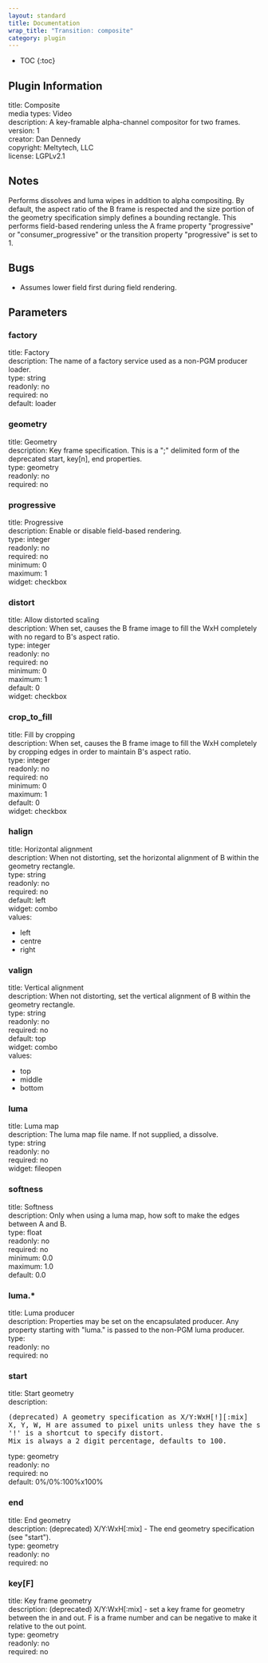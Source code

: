 ```yaml
---
layout: standard
title: Documentation
wrap_title: "Transition: composite"
category: plugin
---
```

* TOC
{:toc}

## Plugin Information

title: Composite  
media types:
Video  
description: A key-framable alpha-channel compositor for two frames.  
version: 1  
creator: Dan Dennedy  
copyright: Meltytech, LLC  
license: LGPLv2.1  

## Notes

Performs dissolves and luma wipes in addition to alpha compositing.
By default, the aspect ratio of the B frame is respected and the size portion of the geometry specification simply defines a bounding rectangle.
This performs field-based rendering unless the A frame property &quot;progressive&quot; or &quot;consumer_progressive&quot; or the transition property &quot;progressive&quot; is set to 1.


## Bugs

* Assumes lower field first during field rendering.


## Parameters

### factory

title: Factory    
description:
The name of a factory service used as a non-PGM producer loader.  
type: string  
readonly: no  
required: no  
default: loader  

### geometry

title: Geometry    
description:
Key frame specification. This is a &quot;;&quot; delimited form of the deprecated start, key[n], end properties.  
type: geometry  
readonly: no  
required: no  

### progressive

title: Progressive    
description:
Enable or disable field-based rendering.  
type: integer  
readonly: no  
required: no  
minimum: 0  
maximum: 1  
widget: checkbox  

### distort

title: Allow distorted scaling    
description:
When set, causes the B frame image to fill the WxH completely with no regard to B&#39;s aspect ratio.  
type: integer  
readonly: no  
required: no  
minimum: 0  
maximum: 1  
default: 0  
widget: checkbox  

### crop_to_fill

title: Fill by cropping    
description:
When set, causes the B frame image to fill the WxH completely by cropping edges in order to maintain B&#39;s aspect ratio.  
type: integer  
readonly: no  
required: no  
minimum: 0  
maximum: 1  
default: 0  
widget: checkbox  

### halign

title: Horizontal alignment    
description:
When not distorting, set the horizontal alignment of B within the geometry rectangle.  
type: string  
readonly: no  
required: no  
default: left  
widget: combo  
values:  

* left
* centre
* right

### valign

title: Vertical alignment    
description:
When not distorting, set the vertical alignment of B within the geometry rectangle.  
type: string  
readonly: no  
required: no  
default: top  
widget: combo  
values:  

* top
* middle
* bottom

### luma

title: Luma map    
description:
The luma map file name. If not supplied, a dissolve.  
type: string  
readonly: no  
required: no  
widget: fileopen  

### softness

title: Softness    
description:
Only when using a luma map, how soft to make the edges between A and B.  
type: float  
readonly: no  
required: no  
minimum: 0.0  
maximum: 1.0  
default: 0.0  

### luma.*

title: Luma producer    
description:
Properties may be set on the encapsulated producer. Any property starting with &quot;luma.&quot; is passed to the non-PGM luma producer.  
type:   
readonly: no  
required: no  

### start

title: Start geometry    
description:
<pre>
(deprecated) A geometry specification as X/Y:WxH[!][:mix]
X, Y, W, H are assumed to pixel units unless they have the suffix '%'.
'!' is a shortcut to specify distort.
Mix is always a 2 digit percentage, defaults to 100.
</pre>
type: geometry  
readonly: no  
required: no  
default: 0%/0%:100%x100%  

### end

title: End geometry    
description:
(deprecated) X/Y:WxH[:mix] - The end geometry specification (see &quot;start&quot;).  
type: geometry  
readonly: no  
required: no  

### key[F]

title: Key frame geometry    
description:
(deprecated) X/Y:WxH[:mix] - set a key frame for geometry between the in and out. F is a frame number and can be negative to make it relative to the out point.  
type: geometry  
readonly: no  
required: no  

